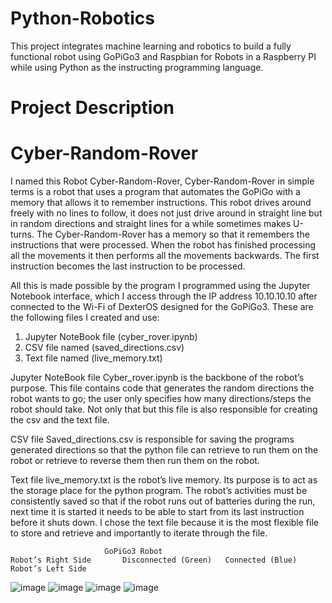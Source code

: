 # Python-Robotics
This project integrates machine learning and robotics to build a fully functional robot using GoPiGo3 and Raspbian for Robots in a Raspberry PI while using Python as the instructing programming language. 

# Project Description
# Cyber-Random-Rover


I named this Robot Cyber-Random-Rover, Cyber-Random-Rover in simple terms is a robot that uses a program that automates the GoPiGo with a memory that allows it to remember instructions. This robot drives around freely with no lines to follow, it does not just drive around in straight line but in random directions and straight lines for a while sometimes makes U-turns. The Cyber-Random-Rover has a memory so that it remembers the instructions that were processed. When the robot has finished processing all the movements it then performs all the movements backwards. The first instruction becomes the last instruction to be processed.

All this is made possible by the program I programmed using the Jupyter Notebook interface, which I access through the IP address 10.10.10.10 after connected to the Wi-Fi of DexterOS designed for the GoPiGo3. 
These are the following files I created and use:
1)	Jupyter NoteBook file (cyber_rover.ipynb)
2)	CSV file named (saved_directions.csv) 
3)	Text file named (live_memory.txt)

Jupyter NoteBook file 
Cyber_rover.ipynb is the backbone of the robot’s purpose. This file contains code that generates the random directions the robot wants to go; the user only specifies how many directions/steps the robot should take. Not only that but this file is also responsible for creating the csv and the text file.

CSV file
Saved_directions.csv is responsible for saving the programs generated directions so that the python file can retrieve to run them on the robot or retrieve to reverse them then run them on the robot.

Text file 
live_memory.txt is the robot’s live memory. Its purpose is to act as the storage place for the python program. The robot’s activities must be consistently saved so that if the robot runs out of batteries during the run, next time it is started it needs to be able to start from its last instruction before it shuts down. I chose the text file because it is the most flexible file to store and retrieve and importantly to iterate through the file.

					
					   	 GoPiGo3 Robot
    Robot’s Right Side       Disconnected (Green)   Connected (Blue)      Robot’s Left Side
![image](https://github.com/user-attachments/assets/0762c1b4-93e9-48ca-b560-8f34c9c5461d)      		![image](https://github.com/user-attachments/assets/56519589-a745-4025-bad4-c118cd069e60) 	![image](https://github.com/user-attachments/assets/f3306845-004e-4c11-a587-09075aeef662)		![image](https://github.com/user-attachments/assets/92643c5c-2515-4543-b0fa-e05612d30e35)




       
